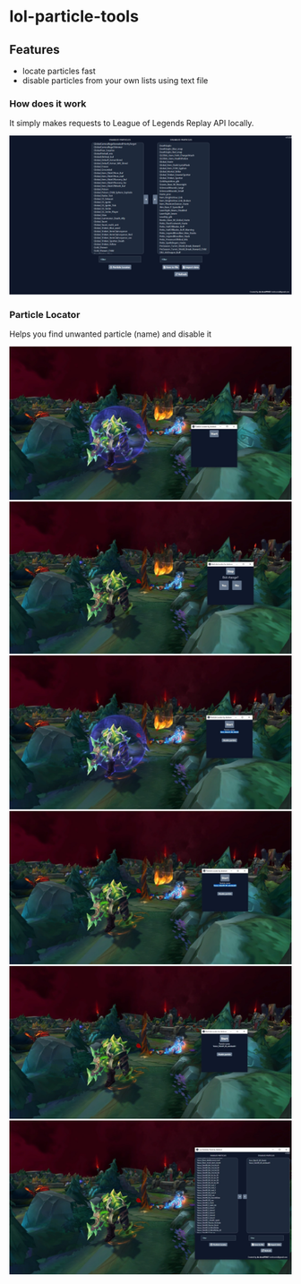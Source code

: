 # lol-particle-tools

## Features

- locate particles fast
- disable particles from your own lists using text file

### How does it work

It simply makes requests to League of Legends Replay API locally.

<a href="https://github.com/xDroni/lol-particle-tools/blob/main/demo/demo-image.png?raw=true">![demo](demo/demo-image.png)</a>

### Particle Locator
Helps you find unwanted particle (name) and disable it

![particle-locator-1](demo/particle-locator-1.jpg)
![particle-locator-2](demo/particle-locator-2.jpg)
![particle-locator-3](demo/particle-locator-3.jpg)
![particle-locator-4](demo/particle-locator-4.jpg)
![particle-locator-5](demo/particle-locator-5.jpg)
![particle-locator-6](demo/particle-locator-6.jpg)

